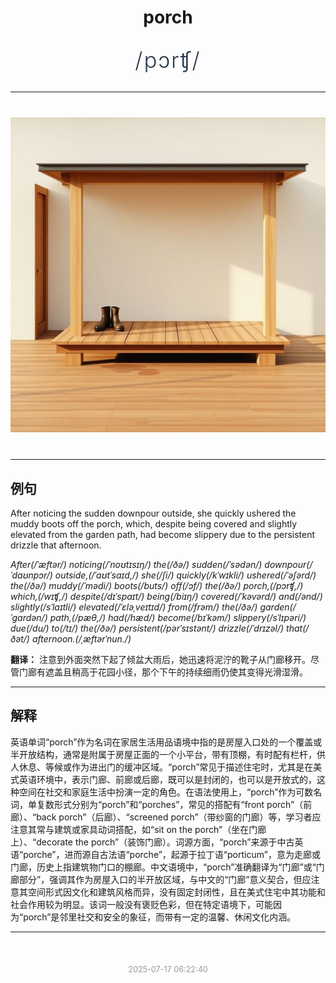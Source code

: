 <div align="center">

# porch

<div style="margin: 30px 0;">
<h1 style="font-size: 2.5em; font-weight: 300; letter-spacing: 2px; margin: 0; color: #2c3e50;">
/pɔrʧ/
</h1>
</div>

</div>

---

<div align="center" style="margin: 40px 0;">

![porch](images/porch.png)

</div>

---

## 例句

After noticing the sudden downpour outside, she quickly ushered the muddy boots off the porch, which, despite being covered and slightly elevated from the garden path, had become slippery due to the persistent drizzle that afternoon.

*After(/ˈæftər/) noticing(/ˈnoʊtɪsɪŋ/) the(/ðə/) sudden(/ˈsədən/) downpour(/ˈdaʊnpɔr/) outside,(/ˈaʊtˈsaɪd,/) she(/ʃi/) quickly(/kˈwɪkli/) ushered(/ˈəʃərd/) the(/ðə/) muddy(/ˈmədi/) boots(/buts/) off(/ɔf/) the(/ðə/) porch,(/pɔrʧ,/) which,(/wɪʧ,/) despite(/dɪˈspaɪt/) being(/biɪŋ/) covered(/ˈkəvərd/) and(/ənd/) slightly(/sˈlaɪtli/) elevated(/ˈɛləˌveɪtɪd/) from(/frəm/) the(/ðə/) garden(/ˈgɑrdən/) path,(/pæθ,/) had(/hæd/) become(/bɪˈkəm/) slippery(/sˈlɪpəri/) due(/du/) to(/tɪ/) the(/ðə/) persistent(/pərˈsɪstənt/) drizzle(/ˈdrɪzəl/) that(/ðət/) afternoon.(/ˌæftərˈnun./)*

**翻译：** 注意到外面突然下起了倾盆大雨后，她迅速将泥泞的靴子从门廊移开。尽管门廊有遮盖且稍高于花园小径，那个下午的持续细雨仍使其变得光滑湿滑。

---

## 解释

英语单词“porch”作为名词在家居生活用品语境中指的是房屋入口处的一个覆盖或半开放结构，通常是附属于房屋正面的一个小平台，带有顶棚，有时配有栏杆，供人休息、等候或作为进出门的缓冲区域。“porch”常见于描述住宅时，尤其是在美式英语环境中，表示门廊、前廊或后廊，既可以是封闭的，也可以是开放式的，这种空间在社交和家庭生活中扮演一定的角色。在语法使用上，“porch”作为可数名词，单复数形式分别为“porch”和“porches”，常见的搭配有“front porch”（前廊）、“back porch”（后廊）、“screened porch”（带纱窗的门廊）等，学习者应注意其常与建筑或家具动词搭配，如“sit on the porch”（坐在门廊上）、“decorate the porch”（装饰门廊）。词源方面，“porch”来源于中古英语“porche”，进而源自古法语“porche”，起源于拉丁语“porticum”，意为走廊或门廊，历史上指建筑物门口的棚廊。中文语境中，“porch”准确翻译为“门廊”或“门廊部分”，强调其作为房屋入口的半开放区域，与中文的“门廊”意义契合，但应注意其空间形式因文化和建筑风格而异，没有固定封闭性，且在美式住宅中其功能和社会作用较为明显。该词一般没有褒贬色彩，但在特定语境下，可能因为“porch”是邻里社交和安全的象征，而带有一定的温馨、休闲文化内涵。


---

<div align="center" style="margin-top: 50px;">
<small style="color: #999; font-size: 0.9em;">2025-07-17 06:22:40</small>
</div>
